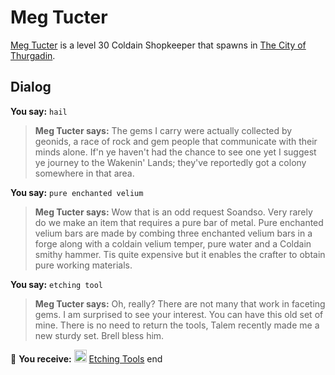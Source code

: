 # Meg Tucter



[Meg Tucter](/npc/115161) is a level 30 Coldain Shopkeeper that spawns in [The City of Thurgadin](/zone/115).



## Dialog

**You say:** `hail`



>**Meg Tucter says:** The gems I carry were actually collected by geonids, a race of rock and gem people that communicate with their minds alone. If'n ye haven't had the chance to see one yet I suggest ye journey to the Wakenin' Lands; they've reportedly got a colony somewhere in that area.

**You say:** `pure enchanted velium`



>**Meg Tucter says:** Wow that is an odd request Soandso. Very rarely do we make an item that requires a pure bar of metal. Pure enchanted velium bars are made by combing three enchanted velium bars in a forge along with a coldain velium temper, pure water and a Coldain smithy hammer. Tis quite expensive but it enables the crafter to obtain pure working materials.

**You say:** `etching tool`



>**Meg Tucter says:** Oh, really? There are not many that work in faceting gems. I am surprised to see your interest. You can have this old set of mine. There is no need to return the tools, Talem recently made me a new sturdy set. Brell bless him.


 &#127873; **You receive:**  <img style="background:url(/static/icons/blank_slot.gif);width:20px;height:20px;" src="/static/icons/item_716.png" alt="" /> <a
                                href="/item/8893" data-url="8893" class="tooltip-link link">Etching Tools</a>
end
